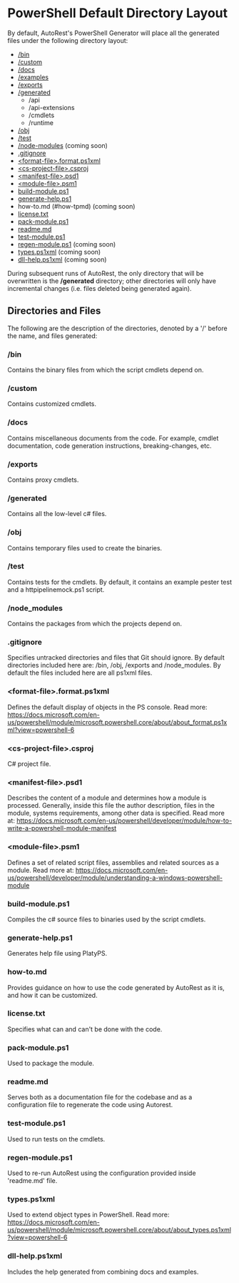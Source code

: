 # PowerShell Default Directory Layout

By default, AutoRest's PowerShell Generator will place all the generated files under the following directory layout:

- [/bin](#bin)
- [/custom](#custom)
- [/docs](#docs)
- [/examples](#examples) 
- [/exports](#exports)
- [/generated](#generated)
  - /api
  - /api-extensions
  - /cmdlets
  - /runtime
- [/obj](#obj)
- [/test](#test)
- [/node-modules](#node-modules) (coming soon)
- [.gitignore](#gitignore) 
- [\<format-file>.format.ps1xml](#format-fileformatps1xml)
- [\<cs-project-file>.csproj](#cs-project-filecsproj)
- [\<manifest-file>.psd1](#manifest-filepsd1)
- [\<module-file>.psm1](#module-filepsm1)
- [build-module.ps1](#build-moduleps1)
- [generate-help.ps1](#generate-helpps1)
- how-to<span></span>.md (#how-tpmd) (coming soon)
- [license.txt](#licensetxt)
- [pack-module.ps1](#pack-moduleps1) 
- [readme.md](#readmemd)
- [test-module.ps1](#test-moduleps1)
- [regen-module.ps1](#regen-moduleps1) (coming soon)
- [types.ps1xml](#typesps1xml) (coming soon)
- [dll-help.ps1xml](#dll-helpps1xml) (coming soon)


During subsequent runs of AutoRest, the only directory that will be overwritten is the **/generated** directory; other directories will only have incremental changes (i.e. files deleted being generated again).

## Directories and Files

The following are the description of the directories, denoted by a '/' before the name, and files generated:

### /bin 

Contains the binary files from which the script cmdlets depend on.

### /custom

Contains customized cmdlets.

### /docs

Contains miscellaneous documents from the code. For example, cmdlet documentation, code generation instructions, breaking-changes, etc.

### /exports

Contains proxy cmdlets.

### /generated 

Contains all the low-level c# files. 

### /obj 

Contains temporary files used to create the binaries.

### /test

Contains tests for the cmdlets. By default, it contains an example pester test and a httpipelinemock.ps1 script.

### /node_modules 

Contains the packages from which the projects depend on.


### .gitignore 

Specifies untracked directories and files that Git should ignore. By default directories included here are: /bin, /obj, /exports and /node_modules. By default the files included here are all ps1xml files.

### \<format-file>.format.ps1xml

Defines the default display of objects in the PS console. Read more: https://docs.microsoft.com/en-us/powershell/module/microsoft.powershell.core/about/about_format.ps1xml?view=powershell-6

### \<cs-project-file>.csproj

C# project file.

### \<manifest-file\>.psd1

Describes the content of a module and determines how a module is processed. Generally, inside this file the author description, files in the module, systems requirements, among other data is specified. Read more at: https://docs.microsoft.com/en-us/powershell/developer/module/how-to-write-a-powershell-module-manifest

### \<module-file\>.psm1

Defines a set of related script files, assemblies and related sources as a module. Read more at: https://docs.microsoft.com/en-us/powershell/developer/module/understanding-a-windows-powershell-module

### build-module.ps1

Compiles the c# source files to binaries used by the script cmdlets.

### generate-help.ps1

Generates help file using PlatyPS.

### how-to<span></span>.md

Provides guidance on how to use the code generated by AutoRest as it is, and how it can be customized.

### license.txt

Specifies what can and can't be done with the code. 

### pack-module.ps1

Used to package the module.

### readme<span></span>.md 

Serves both as a documentation file for the codebase and as a configuration file to regenerate the code using Autorest.

### test-module.ps1

Used to run tests on the cmdlets.

### regen-module.ps1

Used to re-run AutoRest using the configuration provided inside 'readme.<span></span>md' file.

### types.ps1xml 

Used to extend object types in PowerShell. Read more: https://docs.microsoft.com/en-us/powershell/module/microsoft.powershell.core/about/about_types.ps1xml?view=powershell-6

### dll-help.ps1xml 

Includes the help generated from combining docs and examples.


